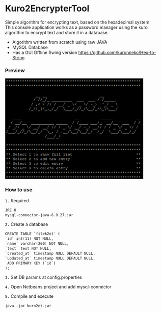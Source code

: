 # Kuro2EncrypterTool
Simple algorithm for encrypting text, based on the hexadecimal system. This console application works as a password manager using the kuro algorithm to encrypt text and store it in a database.

* Algorithm written from scratch using raw JAVA
* MySQL Database
* Has a GUI Offline Swing version https://github.com/kuronneko/Hex-to-String


### Preview
<p> <img src="https://github.com/kuronneko/kuro2et/blob/master/kuro2et.png" width="450"> </p>

### How to use
`1.` Required

    JRE 8
    mysql-connector-java-8.0.27.jar

`2.` Create a database

    CREATE TABLE `filek2et` (
    `id` int(11) NOT NULL,
    `name` varchar(200) NOT NULL,
    `text` text NOT NULL,
    `created_at` timestamp NULL DEFAULT NULL,
    `updated_at` timestamp NULL DEFAULT NULL,
     ADD PRIMARY KEY (`id`)
    );
    
`3.` Set DB params at config.properties

`4.` Open Netbeans project and add mysql-connector

`5.` Compile and execute

    java -jar kuro2et.jar
 

